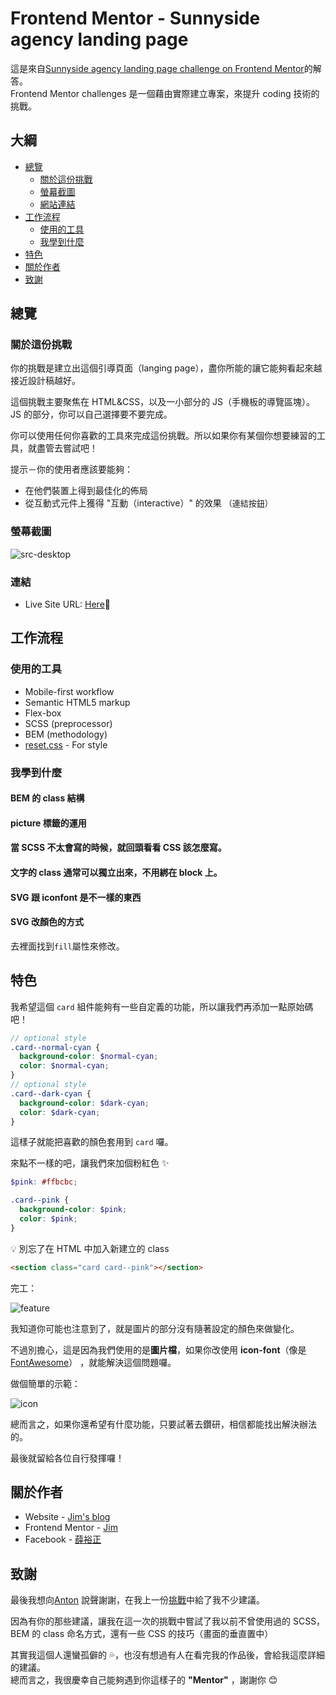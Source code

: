 # Frontend Mentor - Sunnyside agency landing page

這是來自[Sunnyside agency landing page challenge on Frontend Mentor](https://www.frontendmentor.io/challenges/sunnyside-agency-landing-page-7yVs3B6ef)的解答。  
Frontend Mentor challenges 是一個藉由實際建立專案，來提升 coding 技術的挑戰。

## 大綱

- [總覽](#總覽)
  - [關於這份挑戰](#關於這份挑戰)
  - [螢幕截圖](#螢幕截圖)
  - [網站連結](#連結)
- [工作流程](#工作流程)
  - [使用的工具](#使用的工具)
  - [我學到什麼](#我學到什麼)
- [特色](#特色)
- [關於作者](#關於作者)
- [致謝](#致謝)

## 總覽

### 關於這份挑戰

你的挑戰是建立出這個引導頁面（langing page），盡你所能的讓它能夠看起來越接近設計稿越好。

這個挑戰主要聚焦在 HTML&CSS，以及一小部分的 JS（手機板的導覽區塊）。  
JS 的部分，你可以自己選擇要不要完成。

你可以使用任何你喜歡的工具來完成這份挑戰。所以如果你有某個你想要練習的工具，就盡管去嘗試吧！

提示－你的使用者應該要能夠：

- 在他們裝置上得到最佳化的佈局
- 從互動式元件上獲得 "互動（interactive）" 的效果 <font size="2">（連結按鈕）</font>

### 螢幕截圖

![src-desktop](README-img/scr-desktop.jpg)

### 連結

- Live Site URL: [Here](https://jubeatt.github.io/3-column-preview-card-component-main/)🥑

## 工作流程

### 使用的工具

- Mobile-first workflow
- Semantic HTML5 markup
- Flex-box
- SCSS (preprocessor)
- BEM (methodology)
- [reset.css](https://meyerweb.com/eric/tools/css/reset/) - For style

### 我學到什麼

#### BEM 的 class 結構

#### picture 標籤的運用

#### 當 SCSS 不太會寫的時候，就回頭看看 CSS 該怎麼寫。

#### 文字的 class 通常可以獨立出來，不用綁在 block 上。

#### SVG 跟 iconfont 是不一樣的東西

#### SVG 改顏色的方式

去裡面找到`fill`屬性來修改。

## 特色

我希望這個 `card` 組件能夠有一些自定義的功能，所以讓我們再添加一點原始碼吧！

```scss
// optional style
.card--normal-cyan {
  background-color: $normal-cyan;
  color: $normal-cyan;
}
// optional style
.card--dark-cyan {
  background-color: $dark-cyan;
  color: $dark-cyan;
}
```

這樣子就能把喜歡的顏色套用到 `card` 囉。

來點不一樣的吧，讓我們來加個粉紅色 ✨

```scss
$pink: #ffbcbc;

.card--pink {
  background-color: $pink;
  color: $pink;
}
```

💡 別忘了在 HTML 中加入新建立的 class

```html
<section class="card card--pink"></section>
```

完工：

![feature](README-img/feature.jpg)

我知道你可能也注意到了，就是圖片的部分沒有隨著設定的顏色來做變化。

不過別擔心，這是因為我們使用的是**圖片檔**，如果你改使用 **icon-font**（像是 [FontAwesome](https://fontawesome.com/)） ，就能解決這個問題囉。

做個簡單的示範：

![icon](README-img/icon.jpg)

總而言之，如果你還希望有什麼功能，只要試著去鑽研，相信都能找出解決辦法的。

最後就留給各位自行發揮囉！

## 關於作者

- Website - [Jim's blog](https://jubeatt.github.io/)
- Frontend Mentor - [Jim](https://www.frontendmentor.io/profile/jubeatt)
- Facebook - [薛裕正](https://www.facebook.com/profile.php?id=100003593580513)

## 致謝

最後我想向[Anton](https://www.frontendmentor.io/profile/antarya)
說聲謝謝，在我上一份[挑戰](https://www.frontendmentor.io/solutions/singlepricegridcomponent-by-using-flexbox-k-D7LL4wY)中給了我不少建議。

因為有你的那些建議，讓我在這一次的挑戰中嘗試了我以前不曾使用過的 SCSS， BEM 的 class 命名方式，還有一些 CSS 的技巧（畫面的垂直置中）

其實我這個人還蠻孤僻的 💦，也沒有想過有人在看完我的作品後，會給我這麼詳細的建議。  
總而言之，我很慶幸自己能夠遇到你這樣子的 **"Mentor"** ，謝謝你 😊

